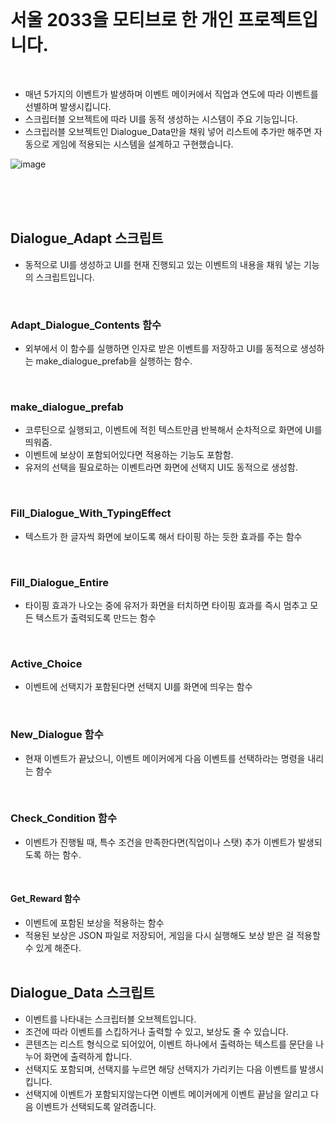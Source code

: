 </br>

# 서울 2033을 모티브로 한 개인 프로젝트입니다.

</br>

- 매년 5가지의 이벤트가 발생하며 이벤트 메이커에서 직업과 연도에 따라 이벤트를 선별하며 발생시킵니다.
- 스크립터블 오브젝트에 따라 UI를 동적 생성하는 시스템이 주요 기능입니다.
- 스크립러블 오브젝트인 Dialogue_Data만을 채워 넣어 리스트에 추가만 해주면 자동으로 게임에 적용되는 시스템을 설계하고 구현했습니다.
  
![image](https://github.com/Rubbe1124/Rubbe1124/assets/61380448/17462da2-ee2d-4404-b8fe-ed7e7ab31685)

</br></br></br>

## Dialogue_Adapt 스크립트
- 동적으로 UI를 생성하고 UI를 현재 진행되고 있는 이벤트의 내용을 채워 넣는 기능의 스크립트입니다.
</br>

### Adapt_Dialogue_Contents 함수
- 외부에서 이 함수를 실행하면 인자로 받은 이벤트를 저장하고 UI를 동적으로 생성하는 make_dialogue_prefab을 실행하는 함수.
</br>

### make_dialogue_prefab 
- 코루틴으로 실행되고, 이벤트에 적힌 텍스트만큼 반복해서 순차적으로 화면에 UI를 띄워줌.
- 이벤트에 보상이 포함되어있다면 적용하는 기능도 포함함.
- 유저의 선택을 필요로하는 이벤트라면 화면에 선택지 UI도 동적으로 생성함.
</br>

### Fill_Dialogue_With_TypingEffect
- 텍스트가 한 글자씩 화면에 보이도록 해서 타이핑 하는 듯한 효과를 주는 함수
</br>

### Fill_Dialogue_Entire
- 타이핑 효과가 나오는 중에 유저가 화면을 터치하면 타이핑 효과를 즉시 멈추고 모든 텍스트가 출력되도록 만드는 함수
</br>

### Active_Choice
- 이벤트에 선택지가 포함된다면 선택지 UI를 화면에 띄우는 함수
</br>

### New_Dialogue 함수
- 현재 이벤트가 끝났으니, 이벤트 메이커에게 다음 이벤트를 선택하라는 명령을 내리는 함수
</br>

### Check_Condition 함수
- 이벤트가 진행될 때, 특수 조건을 만족한다면(직업이나 스탯) 추가 이벤트가 발생되도록 하는 함수.
</br>

#### Get_Reward 함수
- 이벤트에 포함된 보상을 적용하는 함수
- 적용된 보상은 JSON 파일로 저장되어, 게임을 다시 실행해도 보상 받은 걸 적용할 수 있게 해준다.
</br></br>

## Dialogue_Data 스크립트
- 이벤트를 나타내는 스크립터블 오브젝트입니다.
- 조건에 따라 이벤트를 스킵하거나 출력할 수 있고, 보상도 줄 수 있습니다.
- 콘텐츠는 리스트 형식으로 되어있어, 이벤트 하나에서 출력하는 텍스트를 문단을 나누어 화면에 출력하게 합니다.
- 선택지도 포함되며, 선택지를 누르면 해당 선택지가 가리키는 다음 이벤트를 발생시킵니다.
- 선택지에 이벤트가 포함되지않는다면 이벤트 메이커에게 이벤트 끝남을 알리고 다음 이벤트가 선택되도록 알려줍니다.

<!--
**Rubbe1124/Rubbe1124** is a ✨ _special_ ✨ repository because its `README.md` (this file) appears on your GitHub profile.

Here are some ideas to get you started:

- 🔭 I’m currently working on ...
- 🌱 I’m currently learning ...
- 👯 I’m looking to collaborate on ...
- 🤔 I’m looking for help with ...
- 💬 Ask me about ...
- 📫 How to reach me: ...
- 😄 Pronouns: ...
- ⚡ Fun fact: ...
-->

